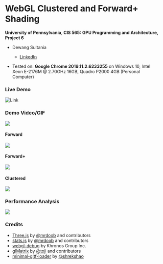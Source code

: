 WebGL Clustered and Forward+ Shading
======================

**University of Pennsylvania, CIS 565: GPU Programming and Architecture, Project 6**

* Dewang Sultania
  * [LinkedIn](https://www.linkedin.com/in/dewang-sultania/)

* Tested on: **Google Chrome 2019.11.2.6233255** on
  Windows 10, Intel Xeon E-2176M @ 2.70GHz 16GB, Quadro P2000 4GB (Personal Computer)
  
### Live Demo

![Link](https://iron-stark.github.io/Project6-WebGL-Clustered-Deferred-Forward-Plus/)

### Demo Video/GIF

![](https://drive.google.com/uc?export=view&id=1GDefK5J8xOBN_drRp3XQk6X0SvXTG5d7)

#### Forward

![](https://drive.google.com/uc?export=view&id=1hgzrJAexwYWJFqGiG2ZkpQauutt4PMsT)

#### Forward+

![](https://drive.google.com/uc?export=view&id=14tIgU2n4WopmrjQ25FHygyHMH03mzxYJ)

#### Clustered

![](https://drive.google.com/uc?export=view&id=1Ahk5_bBYn9Urequv_mnGbEuvyqBglucz)

### Performance Analysis

![](https://drive.google.com/uc?export=view&id=19286xcxho2h2SUvzu8nudsOU2JyjoTIv)

### Credits

* [Three.js](https://github.com/mrdoob/three.js) by [@mrdoob](https://github.com/mrdoob) and contributors
* [stats.js](https://github.com/mrdoob/stats.js) by [@mrdoob](https://github.com/mrdoob) and contributors
* [webgl-debug](https://github.com/KhronosGroup/WebGLDeveloperTools) by Khronos Group Inc.
* [glMatrix](https://github.com/toji/gl-matrix) by [@toji](https://github.com/toji) and contributors
* [minimal-gltf-loader](https://github.com/shrekshao/minimal-gltf-loader) by [@shrekshao](https://github.com/shrekshao)
